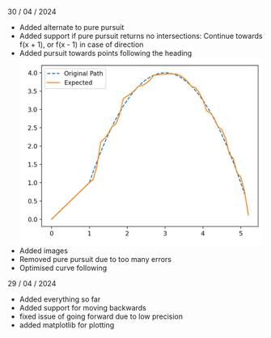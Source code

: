 30 / 04 / 2024
- Added alternate to pure pursuit
- Added support if pure pursuit returns no intersections: Continue towards f(x + 1), or f(x - 1) in case of direction
- Added pursuit towards points following the heading
![Photo of pure pursuit working](images/image.png)
- Added images
- Removed pure pursuit due to too many errors
- Optimised curve following


29 / 04 / 2024
- Added everything so far
- Added support for moving backwards
- fixed issue of going forward due to low precision
- added matplotlib for plotting